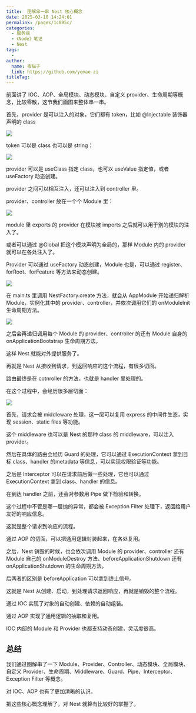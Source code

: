 ```yaml
---
title:  图解串一串 Nest 核心概念
date: 2025-03-10 14:24:01
permalink: /pages/1c895c/
categories:
  - 服务端
  - 《Node》笔记
  - Nest
tags:
  - 
author: 
  name: 夜猫子
  link: https://github.com/yemao-zi
titleTag: 
---
```

前面讲了 IOC、AOP、全局模块、动态模块、自定义 provider、生命周期等概念，比较零散，这节我们画图来整体串一串。

首先，provider 是可以注入的对象，它们都有 token，比如 @Injectable 装饰器声明的 class

![](https://p1-juejin.byteimg.com/tos-cn-i-k3u1fbpfcp/cb316b34958c4d489557c294311618ef~tplv-k3u1fbpfcp-watermark.image?)

token 可以是 class 也可以是 string：

![](https://p6-juejin.byteimg.com/tos-cn-i-k3u1fbpfcp/7bc462dddd914295ac4d75d4afb3b501~tplv-k3u1fbpfcp-watermark.image?)

provider 可以是 useClass 指定 class，也可以 useValue 指定值，或者 useFactory 动态创建。

provider 之间可以相互注入，还可以注入到 controller 里。

provider、controller 放在一个个 Module 里：

![](https://p6-juejin.byteimg.com/tos-cn-i-k3u1fbpfcp/3063e55cbeda4f9f9658e5d67f63a4e2~tplv-k3u1fbpfcp-watermark.image?)

module 里 exports 的 provider 在模块被 imports 之后就可以用于别的模块的注入了。

或者可以通过 @Global 把这个模块声明为全局的，那样 Module 内的 provider 就可以在各处注入了。

Provider 可以通过 useFactory 动态创建，Module 也是，可以通过 register、forRoot、forFeature 等方法来动态创建。

![](https://p6-juejin.byteimg.com/tos-cn-i-k3u1fbpfcp/17939d8d1e994752aa491fd7e0526bbf~tplv-k3u1fbpfcp-watermark.image?)

在 main.ts 里调用 NestFactory.create 方法，就会从 AppModule 开始递归解析 Module，实例化其中的 provider、controller，并依次调用它们的 onModuleInit 生命周期方法。

![](https://p1-juejin.byteimg.com/tos-cn-i-k3u1fbpfcp/8fa2b122667f4dcb8912ebf5b01c97ba~tplv-k3u1fbpfcp-watermark.image?)

之后会再递归调用每个 Module 的 provider、controller 的还有 Module 自身的 onApplicationBootstrap 生命周期方法。

这样 Nest 就能对外提供服务了。

再就是 Nest 从接收到请求，到返回响应的这个流程，有很多切面。

路由最终是在 cotnroller 的方法，也就是 handler 里处理的。

在这个过程中，会经历很多层切面：

![](https://p9-juejin.byteimg.com/tos-cn-i-k3u1fbpfcp/24060e0f32204907887ede38c1aa018c~tplv-k3u1fbpfcp-watermark.image?)

首先，请求会被 middleware 处理，这一层可以复用 express 的中间件生态，实现 session、static files 等功能。

这个 middleware 也可以是 Nest 的那种 class 的 middleware，可以注入 provider。

然后在具体的路由会经历 Guard 的处理，它可以通过 ExecutionContext 拿到目标 class、handler 的metadata 等信息，可以实现权限验证等功能。

之后是 Interceptor 可以在请求前后做一些处理，它也可以通过 ExecutionContext 拿到 class、handler 的信息。

在到达 handler 之前，还会对参数用 Pipe 做下检验和转换。

这个过程中不管是哪一层抛的异常，都会被 Exception Filter 处理下，返回给用户友好的响应信息。

这就是整个请求到响应的流程。

通过 AOP 的切面，可以把通用逻辑封装起来，在各处复用。

之后，Nest 销毁的时候，也会依次调用 Module 的 provider、controller 还有 Module 自己的 onModuleDestroy 方法、beforeApplicationShutdown 还有 onApplicationShutdown 的生命周期方法。

后两者的区别是 beforeApplication 可以拿到终止信号。

这就是 Nest 从创建、启动，到处理请求返回响应，再就是销毁的整个流程。

通过 IOC 实现了对象的自动创建、依赖的自动组装。

通过 AOP 实现了通用逻辑的抽取和复用。

IOC 内部的 Module 和 Provider 也都支持动态创建，灵活度很高。

## 总结

我们通过图解串了一下 Module、Provider、Controller、动态模块、全局模块、自定义 Provider、生命周期、Middleware、Guard、Pipe、Interceptor、Exception Filter 等概念。

对 IOC、AOP 也有了更加清晰的认识。

把这些核心概念理解了，对 Nest 就算有比较好的掌握了。
